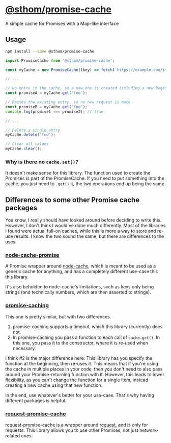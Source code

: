 # [@sthom/promise-cache](https://www.npmjs.com/package/@sthom/promise-cache)

A simple cache for Promises with a Map-like interface

## Usage

```sh
npm install --save @sthom/promise-cache
```

```js
import PromiseCache from '@sthom/promise-cache';

const myCache = new PromiseCache((key) => fetch(`https://example.com/${key}`));

// ...

// No entry in the cache, so a new one is created (inluding a new Reqeust)
const promiseA = myCache.get('foo');

// Reuses the existing entry, so no new request is made
const promiseB = myCache.get('foo');
console.log(promise1 === promise2); // true

// ...

// Delete a single entry
myCache.delete('foo');

// Clear all values
myCache.clear();
```

### Why is there no `cache.set()`?

It doesn't make sense for this library. The function used to create the Promises is part of the PromiseCache. If you need to put something into the cache, you just need to `.get()` it, the two operations end up being the same.

## Differences to some other Promise cache packages

You know, I really should have looked around before deciding to write this. However, I don't think I would've done much differently. Most of the libraries I found were actual full-on caches, while this is more a way to store and re-use results. I know the two sound the same, but there are differences to the uses.

### [node-cache-promise](https://www.npmjs.com/package/node-cache-promise)

A Promise wrapper around [node-cache](https://www.npmjs.com/package/node-cache), which is meant to be used as a generic cache for anything, and has a completely different use-case this this library.

It's also beholden to node-cache's limitations, such as keys only being strings (and technically numbers, which are then asserted to strings).

### [promise-caching](https://www.npmjs.com/package/promise-caching)

This one is pretty similar, but with two differences.

1. promise-caching supports a timeout, which this library (currently) does not.
2. In promise-caching you pass a function to each call of `cache.get()`. In this one, you pass it to the constructor, where it is re-used when necessary.

I think #2 is the major difference here. This library has you specify the function at the beginning, then re-uses it. This means that if you're using the cache in multiple places in your code, then you don't need to also pass around your Promise-returning function with it. However, this leads to lower flexibility, as you can't change the function for a single item, instead creating a new cache using that new function.

In the end, use whatever's better for your use-case. That's why having different packages is helpful.

### [request-promise-cache](https://www.npmjs.com/package/request-promise-cache)

request-promise-cache is a wrapper around [request](https://www.npmjs.com/package/request), and is only for requests. This library allows you to use other Promises, not just network-related ones.
